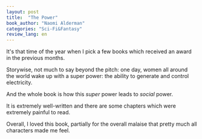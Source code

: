 ```yaml
---
layout: post
title:  "The Power"
book_author: "Naomi Alderman"
categories: "Sci-Fi&Fantasy"
review_lang: en
---
```


It's that time of the year when I pick a few books which received an award in the previous months.

Storywise, not much to say beyond the pitch: one day, women all around the world wake up with a super power: the ability to generate and control electricity.

And the whole book is how this *super* power leads to *social* power.

It is extremely well-written and there are some chapters which were extremely painful to read.

Overall, I loved this book, partially for the overall malaise that pretty much all characters made me feel.